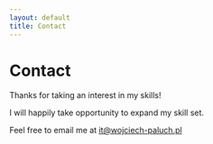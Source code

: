 ```yaml
---
layout: default
title: Contact
---
```

# Contact
<div class="container">
    <p>Thanks for taking an interest in my skills!</p>
    <p>I will happily take opportunity to expand my skill set.</p>
    <p>Feel free to email me at <a href="mailto:it@wojciech-paluch.pl">it@wojciech-paluch.pl</a></p>
</div>
